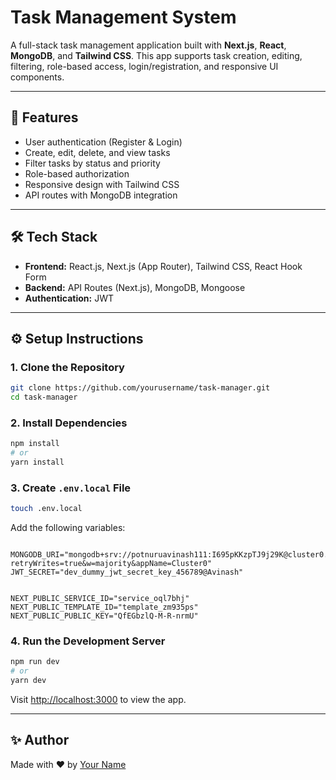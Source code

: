 
# Task Management System

A full-stack task management application built with **Next.js**, **React**, **MongoDB**, and **Tailwind CSS**. This app supports task creation, editing, filtering, role-based access, login/registration, and responsive UI components.

---

## 🚀 Features

- User authentication (Register & Login)
- Create, edit, delete, and view tasks
- Filter tasks by status and priority
- Role-based authorization
- Responsive design with Tailwind CSS
- API routes with MongoDB integration

---

## 🛠️ Tech Stack

- **Frontend:** React.js, Next.js (App Router), Tailwind CSS, React Hook Form
- **Backend:** API Routes (Next.js), MongoDB, Mongoose
- **Authentication:** JWT

---

## ⚙️ Setup Instructions

### 1. Clone the Repository

```bash
git clone https://github.com/yourusername/task-manager.git
cd task-manager
```

### 2. Install Dependencies

```bash
npm install
# or
yarn install
```

### 3. Create `.env.local` File

```bash
touch .env.local
```

Add the following variables:

```

MONGODB_URI="mongodb+srv://potnuruavinash111:I695pKKzpTJ9j29K@cluster0.gx4mjyh.mongodb.net/taskmanager?retryWrites=true&w=majority&appName=Cluster0"
JWT_SECRET="dev_dummy_jwt_secret_key_456789@Avinash"


NEXT_PUBLIC_SERVICE_ID="service_oql7bhj"
NEXT_PUBLIC_TEMPLATE_ID="template_zm935ps"
NEXT_PUBLIC_PUBLIC_KEY="QfEGbzlQ-M-R-nrmU"
```

### 4. Run the Development Server

```bash
npm run dev
# or
yarn dev
```

Visit [http://localhost:3000](http://localhost:3000) to view the app.

---


## ✨ Author

Made with ❤️ by [Your Name](https://github.com/yourusername)